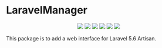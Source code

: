 # LaravelManager
<p align="center"> 
    <img   src="https://poser.pugx.org/adil-chbada/laravel-manager/v/stable">
    <img   src="https://poser.pugx.org/adil-chbada/laravel-manager/v/unstable">
    <img   src="https://poser.pugx.org/adil-chbada/laravel-manager/license"> 
    <img   src="https://poser.pugx.org/adil-chbada/laravel-manager/downloads">
    <img   src="https://poser.pugx.org/adil-chbada/laravel-manager/d/monthly">
    <img   src="https://poser.pugx.org/adil-chbada/laravel-manager/d/daily"> 
</p>
 
 
This package is to add a web interface for Laravel 5.6 Artisan.
	